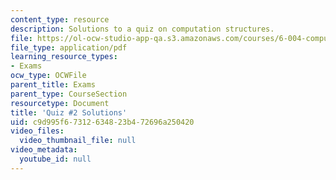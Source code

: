 ```yaml
---
content_type: resource
description: Solutions to a quiz on computation structures.
file: https://ol-ocw-studio-app-qa.s3.amazonaws.com/courses/6-004-computation-structures-spring-2009/c9d995f67312634823b472696a250420_MIT6_004s09_quiz02_sol.pdf
file_type: application/pdf
learning_resource_types:
- Exams
ocw_type: OCWFile
parent_title: Exams
parent_type: CourseSection
resourcetype: Document
title: 'Quiz #2 Solutions'
uid: c9d995f6-7312-6348-23b4-72696a250420
video_files:
  video_thumbnail_file: null
video_metadata:
  youtube_id: null
---
```

